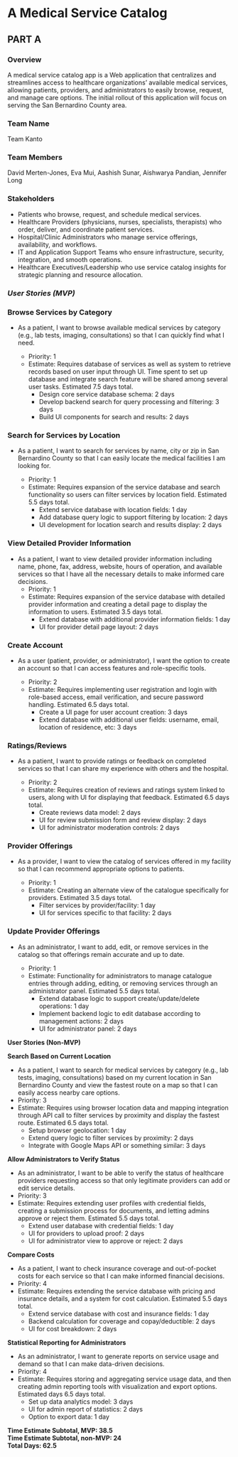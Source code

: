 # A Medical Service Catalog

## PART A

### Overview  
A medical service catalog app is a Web application that centralizes and streamlines access to healthcare organizations’ available medical services, allowing patients, providers, and administrators to easily browse, request, and manage care options.  The initial rollout of this application will focus on serving the San Bernardino County area.

### Team Name  
Team Kanto

### Team Members  
David Merten-Jones, Eva Mui, Aashish Sunar, Aishwarya Pandian, Jennifer Long

### Stakeholders  
* Patients who browse, request, and schedule medical services.  
* Healthcare Providers (physicians, nurses, specialists, therapists) who order, deliver, and coordinate patient services.  
* Hospital/Clinic Administrators who manage service offerings, availability, and workflows.  
* IT and Application Support Teams who ensure infrastructure, security, integration, and smooth operations.  
* Healthcare Executives/Leadership who use service catalog insights for strategic planning and resource allocation.

### _User Stories (MVP)_  


### Browse Services by Category

* As a patient, I want to browse available medical services by category (e.g., lab tests, imaging, consultations) so that I can quickly find what I need.
  
  * Priority: 1	  
  * Estimate: Requires database of services as well as system to retrieve records based on user input through UI. Time spent to set up database and integrate search feature will be shared among several user tasks. Estimated 7.5 days total.  
    * Design core service database schema: 2 days  
    * Develop backend search for query processing and filtering: 3 days  
    * Build UI components for search and results: 2 days


### Search for Services by Location

* As a patient, I want to search for services by name, city or zip in San Bernardino County so that I can easily locate the medical facilities I am looking for.
  
  * Priority: 1	  
  * Estimate: Requires expansion of the service database and search functionality so users can filter services by location field. Estimated 5.5 days total.  
    * Extend service database with location fields: 1 day  
    * Add database query logic to support filtering by location: 2 days  
    * UI development for location search and results display: 2 days


### View Detailed Provider Information

* As a patient, I want to view detailed provider information including name, phone, fax, address, website, hours of operation, and available services so that I have all the necessary details to make informed care decisions.  
  * Priority: 1	  
  * Estimate: Requires expansion of the service database with detailed provider information and creating a detail page to display the information to users. Estimated 3.5 days total.  
    * Extend database with additional provider information fields: 1 day  
    * UI for provider detail page layout: 2 days


### Create Account

* As a user (patient, provider, or administrator), I want the option to create an account so that I can access features and role-specific tools.  
  
  * Priority: 2  
  * Estimate: Requires implementing user registration and login with role-based access, email verification, and secure password handling. Estimated 6.5 days total.  
    * Create a UI page for user account creation: 3 days  
    * Extend database with additional user fields: username, email, location of residence, etc: 3 days


### Ratings/Reviews

* As a patient, I want to provide ratings or feedback on completed services so that I can share my experience with others and the hospital.  

  * Priority: 2	  
  * Estimate: Requires creation of reviews and ratings system linked to users, along with UI for displaying that feedback. Estimated 6.5 days total.  
    * Create reviews data model: 2 days  
    * UI for review submission form and review display: 2 days  
    * UI for administrator moderation controls: 2 days


### Provider Offerings

* As a provider, I want to view the catalog of services offered in my facility so that I can recommend appropriate options to patients.  

  * Priority: 1	  
  * Estimate: Creating an alternate view of the catalogue specifically for providers. Estimated 3.5 days total.  
    * Filter services by provider/facility: 1 day  
    * UI for services specific to that facility: 2 days  
    

### Update Provider Offerings

* As an administrator, I want to add, edit, or remove services in the catalog so that offerings remain accurate and up to date.  

  * Priority: 1	  
  * Estimate: Functionality for administrators to manage catalogue entries through adding, editing, or removing services through an administrator panel. Estimated 5.5 days total.  
    * Extend database logic to support create/update/delete operations: 1 day  
    * Implement backend logic to edit database according to management actions: 2 days  
    * UI for administrator panel: 2 days


**User Stories (Non-MVP)**  


**Search Based on Current Location**

* As a patient, I want to search for medical services by category (e.g., lab tests, imaging, consultations) based on my current location in San Bernardino County and view the fastest route on a map so that I can easily access nearby care options.  
* Priority: 3	  
* Estimate: Requires using browser location data and mapping integration through API call to filter services by proximity and display the fastest route. Estimated 6.5 days total.  
  * Setup browser geolocation: 1 day  
  * Extend query logic to filter services by proximity: 2 days  
  * Integrate with Google Maps API or something similar: 3 days

**Allow Administrators to Verify Status**

* As an administrator, I want to be able to verify the status of healthcare providers requesting access so that only legitimate providers can add or edit service details.  
* Priority: 3	  
* Estimate: Requires extending user profiles with credential fields, creating a submission process for documents, and letting admins approve or reject them. Estimated 5.5 days total.  
  * Extend user database with credential fields: 1 day  
  * UI for providers to upload proof: 2 days  
  * UI for administrator view to approve or reject: 2 days

**Compare Costs**

* As a patient, I want to check insurance coverage and out-of-pocket costs for each service so that I can make informed financial decisions.  
* Priority: 4	  
* Estimate: Requires extending the service database with pricing and insurance details, and a system for cost calculation. Estimated 5.5 days total.  
  * Extend service database with cost and insurance fields: 1 day  
  * Backend calculation for coverage and copay/deductible: 2 days  
  * UI for cost breakdown: 2 days

**Statistical Reporting for Administrators**

* As an administrator, I want to generate reports on service usage and demand so that I can make data-driven decisions.  
* Priority: 4	  
* Estimate: Requires storing and aggregating service usage data, and then creating admin reporting tools with visualization and export options. Estimated days 6.5 days total.  
  * Set up data analytics model: 3 days  
  * UI for admin report of statistics: 2 days  
  * Option to export data: 1 day

**Time Estimate Subtotal, MVP: 38.5**  
**Time Estimate Subtotal, non-MVP: 24**  
**Total Days: 62.5**

